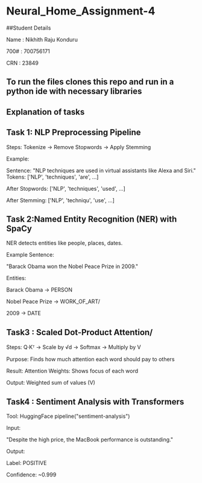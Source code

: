 # Neural_Home_Assignment-4

##Student Details

Name : Nikhith Raju Konduru

700# : 700756171

CRN  : 23849

## To run the files clones this repo and run in a python ide with necessary libraries

## Explanation of tasks

## Task 1: NLP Preprocessing Pipeline

Steps: Tokenize → Remove Stopwords → Apply Stemming

Example:

Sentence: "NLP techniques are used in virtual assistants like Alexa and Siri."
Tokens: ['NLP', 'techniques', 'are', ...]

After Stopwords: ['NLP', 'techniques', 'used', ...]

After Stemming: ['NLP', 'techniqu', 'use', ...]

## Task 2:Named Entity Recognition (NER) with SpaCy

NER detects entities like people, places, dates.

Example Sentence:

"Barack Obama won the Nobel Peace Prize in 2009."

Entities:

Barack Obama → PERSON

Nobel Peace Prize → WORK_OF_ART/

2009 → DATE

## Task3 : Scaled Dot-Product Attention/

Steps: Q·Kᵀ → Scale by √d → Softmax → Multiply by V

Purpose: Finds how much attention each word should pay to others

Result:
Attention Weights: Shows focus of each word

Output: Weighted sum of values (V)

## Task4 : Sentiment Analysis with Transformers

Tool: HuggingFace pipeline("sentiment-analysis")

Input:

"Despite the high price, the MacBook performance is outstanding."

Output:

Label: POSITIVE


Confidence: ~0.999

